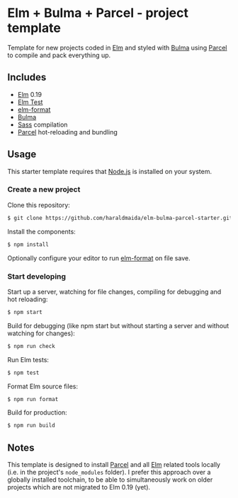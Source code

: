 # Elm + Bulma + Parcel - project template

Template for new projects coded in [Elm] and styled with [Bulma] using [Parcel] to compile and pack
everything up.

## Includes

* [Elm] 0.19
* [Elm Test]
* [elm-format]
* [Bulma]
* [Sass] compilation
* [Parcel] hot-reloading and bundling 

## Usage

This starter template requires that [Node.js] is installed on your system.

### Create a new project

Clone this repository:

```bash
$ git clone https://github.com/haraldmaida/elm-bulma-parcel-starter.git my-new-project
```

Install the components:

```bash
$ npm install
```

Optionally configure your editor to run [elm-format] on file save.

### Start developing

Start up a server, watching for file changes, compiling for debugging and hot reloading:

```bash
$ npm start
```

Build for debugging (like npm start but without starting a server and without watching for changes):

```bash
$ npm run check
```

Run Elm tests:

```bash
$ npm test 
```

Format Elm source files:

```bash
$ npm run format
```

Build for production:

```bash
$ npm run build
```

## Notes

This template is designed to install [Parcel] and all [Elm] related tools locally (i.e. in the 
project's `node_modules` folder). I prefer this approach over a globally installed toolchain, to be 
able to simultaneously work on older projects which are not migrated to Elm 0.19 (yet). 


[Bulma]: https://bulma.io/
[Elm]: https://elm-lang.org/
[elm-format]: https://github.com/avh4/elm-format
[Elm Test]: https://package.elm-lang.org/packages/elm-explorations/test/latest
[Node.js]: https://nodejs.org/
[Parcel]: https://parceljs.org/
[Sass]: https://sass-lang.com/
